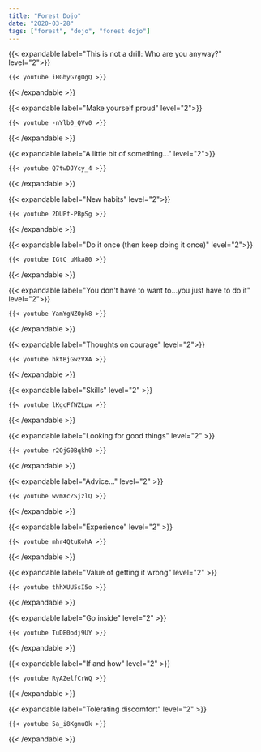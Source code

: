 ```yaml
---
title: "Forest Dojo"
date: "2020-03-28"
tags: ["forest", "dojo", "forest dojo"]
---
```


{{< expandable label="This is not a drill: Who are you anyway?" level="2">}}

    {{< youtube iHGhyG7gOgQ >}}

{{< /expandable >}}


{{< expandable label="Make yourself proud" level="2">}}

    {{< youtube -nYlb0_QVv0 >}}

{{< /expandable >}}


{{< expandable label="A little bit of something..." level="2">}}

    {{< youtube Q7twDJYcy_4 >}}

{{< /expandable >}}


{{< expandable label="New habits" level="2">}}

    {{< youtube 2DUPf-PBpSg >}}

{{< /expandable >}}


{{< expandable label="Do it once (then keep doing it once)" level="2">}}

    {{< youtube IGtC_uMka80 >}}

{{< /expandable >}}


{{< expandable label="You don't have to want to...you just have to do it" level="2">}}

    {{< youtube YamYgNZOpk8 >}}

{{< /expandable >}}


{{< expandable label="Thoughts on courage" level="2">}}

    {{< youtube hktBjGwzVXA >}}

{{< /expandable >}}


{{< expandable label="Skills" level="2" >}}

    {{< youtube lKgcFfWZLpw >}}

{{< /expandable >}}


{{< expandable label="Looking for good things" level="2" >}}

    {{< youtube r2OjG0Bqkh0 >}}

{{< /expandable >}}


{{< expandable label="Advice..." level="2" >}}

    {{< youtube wvmXcZSjzlQ >}}

{{< /expandable >}}


{{< expandable label="Experience" level="2" >}}

    {{< youtube mhr4QtuKohA >}}

{{< /expandable >}}


{{< expandable label="Value of getting it wrong" level="2" >}}

    {{< youtube thhXUU5sI5o >}}

{{< /expandable >}}


{{< expandable label="Go inside" level="2" >}}

    {{< youtube TuDE0odj9UY >}}

{{< /expandable >}}


{{< expandable label="If and how" level="2" >}}

    {{< youtube RyAZelfCrWQ >}}

{{< /expandable >}}


{{< expandable label="Tolerating discomfort" level="2" >}}

    {{< youtube 5a_i8KgmuOk >}}

{{< /expandable >}}



